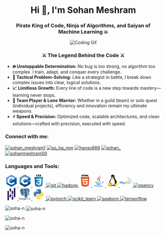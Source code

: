 <h1 align="center">Hi 👋, I'm Sohan Meshram</h1>
<h3 align="center">Pirate King of Code, Ninja of Algorithms, and Saiyan of Machine Learning 💥</h3>

<p align="center">
  <img src="https://i.pinimg.com/originals/e4/35/c1/e435c163fa6982d4f61ea4a8a6c53aa9.gif" alt="Coding Gif" width="500" />
</p>

<h3 align="center">⚔️ The Legend Behind the Code ⚔️</h3>
<ul>
  <li><b>🔥 Unstoppable Determination:</b> No bug is too strong, no algorithm too complex. I train, adapt, and conquer every challenge.</li>
  <li><b>🧠 Tactical Problem-Solving:</b> Like a strategist in battle, I break down complex issues into clear, logical solutions.</li>
  <li><b>📈 Limitless Growth:</b> Every line of code is a new step towards mastery—learning never stops.</li>
  <li><b>🤝 Team Player & Lone Warrior:</b> Whether in a guild (team) or solo quest (individual projects), efficiency and innovation remain my ultimate weapons.</li>
  <li><b>⚡ Speed & Precision:</b> Optimized code, scalable architectures, and clean solutions—crafted with precision, executed with speed.</li>
</ul>

<h3 align="left">Connect with me:</h3>
<p align="left">
  <a href="https://kaggle.com/sohan_meshram1" target="blank"><img align="center" src="https://raw.githubusercontent.com/rahuldkjain/github-profile-readme-generator/master/src/images/icons/Social/kaggle.svg" alt="sohan_meshram1" height="30" width="40" /></a>
  <a href="https://instagram.com/so_ha_nnn" target="blank"><img align="center" src="https://raw.githubusercontent.com/rahuldkjain/github-profile-readme-generator/master/src/images/icons/Social/instagram.svg" alt="so_ha_nnn" height="30" width="40" /></a>
  <a href="https://www.codechef.com/users/hanso666" target="blank"><img align="center" src="https://cdn.jsdelivr.net/npm/simple-icons@3.1.0/icons/codechef.svg" alt="hanso666" height="30" width="40" /></a>
  <a href="https://codeforces.com/profile/sohan_" target="blank"><img align="center" src="https://raw.githubusercontent.com/rahuldkjain/github-profile-readme-generator/master/src/images/icons/Social/codeforces.svg" alt="sohan_" height="30" width="40" /></a>
  <a href="https://www.leetcode.com/sohanmeshram00" target="blank"><img align="center" src="https://raw.githubusercontent.com/rahuldkjain/github-profile-readme-generator/master/src/images/icons/Social/leet-code.svg" alt="sohanmeshram00" height="30" width="40" /></a>
</p>


<h3 align="left">Languages and Tools:</h3>
<p align="left"> 
  <a href="https://www.cprogramming.com/" target="_blank" rel="noreferrer"> <img src="https://raw.githubusercontent.com/devicons/devicon/master/icons/c/c-original.svg" alt="c" width="40" height="40"/> </a> 
  <a href="https://www.w3schools.com/cpp/" target="_blank" rel="noreferrer"> <img src="https://raw.githubusercontent.com/devicons/devicon/master/icons/cplusplus/cplusplus-original.svg" alt="cplusplus" width="40" height="40"/> </a> 
  <a href="https://www.w3schools.com/css/" target="_blank" rel="noreferrer"> <img src="https://raw.githubusercontent.com/devicons/devicon/master/icons/css3/css3-original-wordmark.svg" alt="css3" width="40" height="40"/> </a> 
  <a href="https://git-scm.com/" target="_blank" rel="noreferrer"> <img src="https://www.vectorlogo.zone/logos/git-scm/git-scm-icon.svg" alt="git" width="40" height="40"/> </a> 
  <a href="https://hadoop.apache.org/" target="_blank" rel="noreferrer"> <img src="https://www.vectorlogo.zone/logos/apache_hadoop/apache_hadoop-icon.svg" alt="hadoop" width="40" height="40"/> </a> 
  <a href="https://www.w3.org/html/" target="_blank" rel="noreferrer"> <img src="https://raw.githubusercontent.com/devicons/devicon/master/icons/html5/html5-original-wordmark.svg" alt="html5" width="40" height="40"/> </a> 
  <a href="https://www.java.com" target="_blank" rel="noreferrer"> <img src="https://raw.githubusercontent.com/devicons/devicon/master/icons/java/java-original.svg" alt="java" width="40" height="40"/> </a> 
  <a href="https://www.linux.org/" target="_blank" rel="noreferrer"> <img src="https://raw.githubusercontent.com/devicons/devicon/master/icons/linux/linux-original.svg" alt="linux" width="40" height="40"/> </a> 
  <a href="https://www.mysql.com/" target="_blank" rel="noreferrer"> <img src="https://raw.githubusercontent.com/devicons/devicon/master/icons/mysql/mysql-original-wordmark.svg" alt="mysql" width="40" height="40"/> </a> 
  <a href="https://opencv.org/" target="_blank" rel="noreferrer"> <img src="https://www.vectorlogo.zone/logos/opencv/opencv-icon.svg" alt="opencv" width="40" height="40"/> </a> 
  <a href="https://pandas.pydata.org/" target="_blank" rel="noreferrer"> <img src="https://raw.githubusercontent.com/devicons/devicon/2ae2a900d2f041da66e950e4d48052658d850630/icons/pandas/pandas-original.svg" alt="pandas" width="40" height="40"/> </a> 
  <a href="https://www.postgresql.org" target="_blank" rel="noreferrer"> <img src="https://raw.githubusercontent.com/devicons/devicon/master/icons/postgresql/postgresql-original-wordmark.svg" alt="postgresql" width="40" height="40"/> </a> 
  <a href="https://www.python.org" target="_blank" rel="noreferrer"> <img src="https://raw.githubusercontent.com/devicons/devicon/master/icons/python/python-original.svg" alt="python" width="40" height="40"/> </a> 
  <a href="https://pytorch.org/" target="_blank" rel="noreferrer"> <img src="https://www.vectorlogo.zone/logos/pytorch/pytorch-icon.svg" alt="pytorch" width="40" height="40"/> </a> 
  <a href="https://scikit-learn.org/" target="_blank" rel="noreferrer"> <img src="https://upload.wikimedia.org/wikipedia/commons/0/05/Scikit_learn_logo_small.svg" alt="scikit_learn" width="40" height="40"/> </a> 
  <a href="https://seaborn.pydata.org/" target="_blank" rel="noreferrer"> <img src="https://seaborn.pydata.org/_images/logo-mark-lightbg.svg" alt="seaborn" width="40" height="40"/> </a> 
  <a href="https://www.tensorflow.org" target="_blank" rel="noreferrer"> <img src="https://www.vectorlogo.zone/logos/tensorflow/tensorflow-icon.svg" alt="tensorflow" width="40" height="40"/> </a> 
</p>

<p><img align="left" src="https://github-readme-stats.vercel.app/api/top-langs?username=soha-n&show_icons=true&locale=en&layout=compact" alt="soha-n" /></p>

<p>&nbsp;<img align="center" src="https://github-readme-stats.vercel.app/api?username=soha-n&show_icons=true&locale=en" alt="soha-n" /></p>
<p align="left"> <img src="https://komarev.com/ghpvc/?username=soha-n&label=Profile%20views&color=0e75b6&style=flat" alt="soha-n" /> </p>
<p align="left"> <img src="https://komarev.com/ghpvc/?username=soha-n&label=Profile%20views&color=0e75b6&style=flat" alt="soha-n" /> </p>


